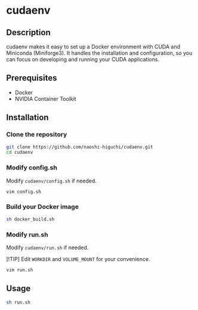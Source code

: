 # cudaenv

## Description
cudaenv makes it easy to set up a Docker environment with CUDA and Miniconda (Miniforge3). It handles the installation and configuration, so you can focus on developing and running your CUDA applications.

## Prerequisites
- Docker
- NVIDIA Container Toolkit

## Installation

### Clone the repository

```sh
git clone https://github.com/naoshi-higuchi/cudaenv.git
cd cudaenv
```

### Modify config.sh
Modify `cudaenv/config.sh` if needed.

```sh
vim config.sh
```

### Build your Docker image

```sh
sh docker_build.sh
```

### Modify run.sh
Modify `cudaenv/run.sh` if needed.

[!TIP]
Edit `WORKDIR` and `VOLUME_MOUNT` for your convenience.

```sh
vim run.sh
```

## Usage

```sh
sh run.sh
```
